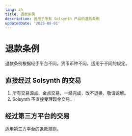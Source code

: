 ```yaml
---
lang: zh
title: 退款条例
description: 适用于所有 Solsynth 产品的退款条例
updatedDate: '2025-08-01'
---
```


# 退款条例

退款条例根据经手平台不同，货币币种不同，适用于不同的规定。

## 直接经过 Solsynth 的交易

1. 所有交易源点、金点交易，一经完成，改不退换，敬请谅解。
2. Solsynth 不直接受理现金交易。

## 经过第三方平台的交易

适用第三方平台的退款规则。
